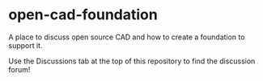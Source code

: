# open-cad-foundation
A place to discuss open source CAD and how to create a foundation to support it.


Use the Discussions tab at the top of this repository to find the discussion forum!
